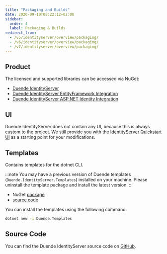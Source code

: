 ```yaml
---
title: "Packaging and Builds"
date: 2020-09-10T08:22:12+02:00
sidebar:
  order: 4
  label: Packaging & Builds
redirect_from:
  - /v5/identityserver/overview/packaging/
  - /v6/identityserver/overview/packaging/
  - /v7/identityserver/overview/packaging/
---
```


## Product

The licensed and supported libraries can be accessed via NuGet:

* [Duende IdentityServer](https://www.nuget.org/packages/Duende.IdentityServer)
* [Duende IdentityServer EntityFramework Integration](https://www.nuget.org/packages/Duende.IdentityServer.EntityFramework)
* [Duende IdentityServer ASP.NET Identity Integration](https://www.nuget.org/packages/Duende.IdentityServer.AspNetIdentity)

## UI

Duende IdentityServer does not contain any UI, because this is always custom to the project.
We still provide you with
the [IdentityServer Quickstart UI](https://github.com/DuendeSoftware/products/tree/main/identity-server/templates/src/UI)
as a starting point for your modifications.

## Templates

Contains templates for the dotnet CLI.

:::note
You may have a previous version of Duende templates (`Duende.IdentityServer.Templates`) installed on your machine.
Please uninstall the template package and install the latest version.
:::

* NuGet [package](https://www.nuget.org/packages/Duende.Templates)
* [source code](https://github.com/DuendeSoftware/IdentityServer.Templates)

You can install the templates using the following command:

```bash title=Terminal
dotnet new -i Duende.Templates
```

## Source Code

You can find the Duende IdentityServer source code on [GitHub](https://github.com/duendesoftware/IdentityServer).

